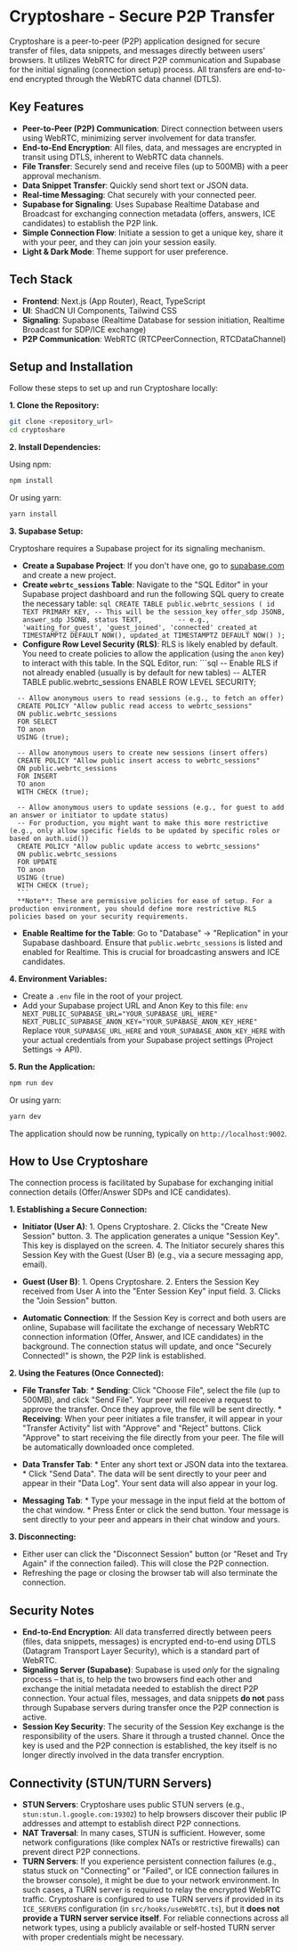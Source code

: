 
# Cryptoshare - Secure P2P Transfer

Cryptoshare is a peer-to-peer (P2P) application designed for secure transfer of files, data snippets, and messages directly between users' browsers. It utilizes WebRTC for direct P2P communication and Supabase for the initial signaling (connection setup) process. All transfers are end-to-end encrypted through the WebRTC data channel (DTLS).

## Key Features

*   **Peer-to-Peer (P2P) Communication**: Direct connection between users using WebRTC, minimizing server involvement for data transfer.
*   **End-to-End Encryption**: All files, data, and messages are encrypted in transit using DTLS, inherent to WebRTC data channels.
*   **File Transfer**: Securely send and receive files (up to 500MB) with a peer approval mechanism.
*   **Data Snippet Transfer**: Quickly send short text or JSON data.
*   **Real-time Messaging**: Chat securely with your connected peer.
*   **Supabase for Signaling**: Uses Supabase Realtime Database and Broadcast for exchanging connection metadata (offers, answers, ICE candidates) to establish the P2P link.
*   **Simple Connection Flow**: Initiate a session to get a unique key, share it with your peer, and they can join your session easily.
*   **Light & Dark Mode**: Theme support for user preference.

## Tech Stack

*   **Frontend**: Next.js (App Router), React, TypeScript
*   **UI**: ShadCN UI Components, Tailwind CSS
*   **Signaling**: Supabase (Realtime Database for session initiation, Realtime Broadcast for SDP/ICE exchange)
*   **P2P Communication**: WebRTC (RTCPeerConnection, RTCDataChannel)

## Setup and Installation

Follow these steps to set up and run Cryptoshare locally:

**1. Clone the Repository:**

```bash
git clone <repository_url>
cd cryptoshare
```

**2. Install Dependencies:**

Using npm:
```bash
npm install
```
Or using yarn:
```bash
yarn install
```

**3. Supabase Setup:**

Cryptoshare requires a Supabase project for its signaling mechanism.

   *   **Create a Supabase Project**: If you don't have one, go to [supabase.com](https://supabase.com) and create a new project.
   *   **Create `webrtc_sessions` Table**:
      Navigate to the "SQL Editor" in your Supabase project dashboard and run the following SQL query to create the necessary table:
      ```sql
      CREATE TABLE public.webrtc_sessions (
        id TEXT PRIMARY KEY, -- This will be the session_key
        offer_sdp JSONB,
        answer_sdp JSONB,
        status TEXT,         -- e.g., 'waiting_for_guest', 'guest_joined', 'connected'
        created_at TIMESTAMPTZ DEFAULT NOW(),
        updated_at TIMESTAMPTZ DEFAULT NOW()
      );
      ```
   *   **Configure Row Level Security (RLS)**:
      RLS is likely enabled by default. You need to create policies to allow the application (using the `anon` key) to interact with this table.
      In the SQL Editor, run:
      ```sql
      -- Enable RLS if not already enabled (usually is by default for new tables)
      -- ALTER TABLE public.webrtc_sessions ENABLE ROW LEVEL SECURITY;

      -- Allow anonymous users to read sessions (e.g., to fetch an offer)
      CREATE POLICY "Allow public read access to webrtc_sessions"
      ON public.webrtc_sessions
      FOR SELECT
      TO anon
      USING (true);

      -- Allow anonymous users to create new sessions (insert offers)
      CREATE POLICY "Allow public insert access to webrtc_sessions"
      ON public.webrtc_sessions
      FOR INSERT
      TO anon
      WITH CHECK (true);

      -- Allow anonymous users to update sessions (e.g., for guest to add an answer or initiator to update status)
      -- For production, you might want to make this more restrictive (e.g., only allow specific fields to be updated by specific roles or based on auth.uid())
      CREATE POLICY "Allow public update access to webrtc_sessions"
      ON public.webrtc_sessions
      FOR UPDATE
      TO anon
      USING (true)
      WITH CHECK (true);
      ```
      **Note**: These are permissive policies for ease of setup. For a production environment, you should define more restrictive RLS policies based on your security requirements.
   *   **Enable Realtime for the Table**:
      Go to "Database" -> "Replication" in your Supabase dashboard. Ensure that `public.webrtc_sessions` is listed and enabled for Realtime. This is crucial for broadcasting answers and ICE candidates.

**4. Environment Variables:**

   *   Create a `.env` file in the root of your project.
   *   Add your Supabase project URL and Anon Key to this file:
      ```env
      NEXT_PUBLIC_SUPABASE_URL="YOUR_SUPABASE_URL_HERE"
      NEXT_PUBLIC_SUPABASE_ANON_KEY="YOUR_SUPABASE_ANON_KEY_HERE"
      ```
      Replace `YOUR_SUPABASE_URL_HERE` and `YOUR_SUPABASE_ANON_KEY_HERE` with your actual credentials from your Supabase project settings (Project Settings -> API).

**5. Run the Application:**

```bash
npm run dev
```
Or using yarn:
```bash
yarn dev
```
The application should now be running, typically on `http://localhost:9002`.

## How to Use Cryptoshare

The connection process is facilitated by Supabase for exchanging initial connection details (Offer/Answer SDPs and ICE candidates).

**1. Establishing a Secure Connection:**

   *   **Initiator (User A)**:
      1.  Opens Cryptoshare.
      2.  Clicks the "Create New Session" button.
      3.  The application generates a unique "Session Key". This key is displayed on the screen.
      4.  The Initiator securely shares this Session Key with the Guest (User B) (e.g., via a secure messaging app, email).

   *   **Guest (User B)**:
      1.  Opens Cryptoshare.
      2.  Enters the Session Key received from User A into the "Enter Session Key" input field.
      3.  Clicks the "Join Session" button.

   *   **Automatic Connection**:
      If the Session Key is correct and both users are online, Supabase will facilitate the exchange of necessary WebRTC connection information (Offer, Answer, and ICE candidates) in the background. The connection status will update, and once "Securely Connected!" is shown, the P2P link is established.

**2. Using the Features (Once Connected):**

   *   **File Transfer Tab**:
      *   **Sending**: Click "Choose File", select the file (up to 500MB), and click "Send File". Your peer will receive a request to approve the transfer. Once they approve, the file will be sent directly.
      *   **Receiving**: When your peer initiates a file transfer, it will appear in your "Transfer Activity" list with "Approve" and "Reject" buttons. Click "Approve" to start receiving the file directly from your peer. The file will be automatically downloaded once completed.

   *   **Data Transfer Tab**:
      *   Enter any short text or JSON data into the textarea.
      *   Click "Send Data". The data will be sent directly to your peer and appear in their "Data Log". Your sent data will also appear in your log.

   *   **Messaging Tab**:
      *   Type your message in the input field at the bottom of the chat window.
      *   Press Enter or click the send button. Your message is sent directly to your peer and appears in their chat window and yours.

**3. Disconnecting:**

   *   Either user can click the "Disconnect Session" button (or "Reset and Try Again" if the connection failed). This will close the P2P connection.
   *   Refreshing the page or closing the browser tab will also terminate the connection.

## Security Notes

*   **End-to-End Encryption**: All data transferred directly between peers (files, data snippets, messages) is encrypted end-to-end using DTLS (Datagram Transport Layer Security), which is a standard part of WebRTC.
*   **Signaling Server (Supabase)**: Supabase is used *only* for the signaling process – that is, to help the two browsers find each other and exchange the initial metadata needed to establish the direct P2P connection. Your actual files, messages, and data snippets **do not** pass through Supabase servers during transfer once the P2P connection is active.
*   **Session Key Security**: The security of the Session Key exchange is the responsibility of the users. Share it through a trusted channel. Once the key is used and the P2P connection is established, the key itself is no longer directly involved in the data transfer encryption.

## Connectivity (STUN/TURN Servers)

*   **STUN Servers**: Cryptoshare uses public STUN servers (e.g., `stun:stun.l.google.com:19302`) to help browsers discover their public IP addresses and attempt to establish direct P2P connections.
*   **NAT Traversal**: In many cases, STUN is sufficient. However, some network configurations (like complex NATs or restrictive firewalls) can prevent direct P2P connections.
*   **TURN Servers**: If you experience persistent connection failures (e.g., status stuck on "Connecting" or "Failed", or ICE connection failures in the browser console), it might be due to your network environment. In such cases, a TURN server is required to relay the encrypted WebRTC traffic. Cryptoshare is configured to use TURN servers if provided in its `ICE_SERVERS` configuration (in `src/hooks/useWebRTC.ts`), but it **does not provide a TURN server service itself**. For reliable connections across all network types, using a publicly available or self-hosted TURN server with proper credentials might be necessary.
